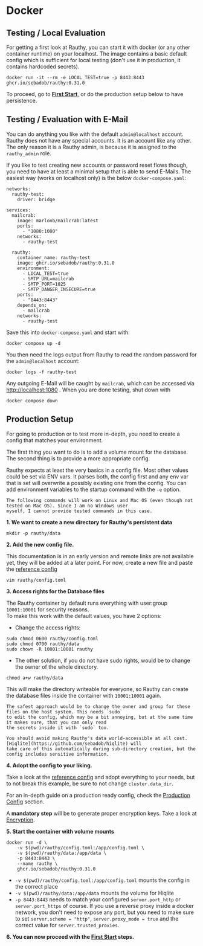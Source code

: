 # Docker

## Testing / Local Evaluation

For getting a first look at Rauthy, you can start it with docker (or any other container runtime) on your localhost.
The image contains a basic default config which is sufficient for local testing (don't use it in production, it
contains hardcoded secrets).

```
docker run -it --rm -e LOCAL_TEST=true -p 8443:8443 ghcr.io/sebadob/rauthy:0.31.0
```

To proceed, go to **[First Start](first_start.md)**, or do the production setup below to have persistence.

## Testing / Evaluation with E-Mail

You can do anything you like with the default <code>admin@localhost</code> account. Rauthy does not have any special
accounts. It is an account like any other. The only reason it is a Rauthy admin, is because it is assigned to the
<code>rauthy_admin</code> role.

If you like to test creating new accounts or password reset flows though, you need to have at least a minimal setup that
is able to send E-Mails. The easiest way (works on localhost only) is the below `docker-compose.yaml`:

```
networks:
  rauthy-test:
    driver: bridge
    
services:
  mailcrab:
    image: marlonb/mailcrab:latest
    ports:
      - "1080:1080"
    networks:
      - rauthy-test
      
  rauthy:
    container_name: rauthy-test
    image: ghcr.io/sebadob/rauthy:0.31.0
    environment:
      - LOCAL_TEST=true
      - SMTP_URL=mailcrab
      - SMTP_PORT=1025
      - SMTP_DANGER_INSECURE=true
    ports:
      - "8443:8443"
    depends_on:
      - mailcrab
    networks:
      - rauthy-test
```

Save this into `docker-compose.yaml` and start with:

```
docker compose up -d
```

You then need the logs output from Rauthy to read the random password for the `admin@localhost` account:

```
docker logs -f rauthy-test
```

Any outgoing E-Mail will be caught by `mailcrab`, which can be accessed
via [http://localhost:1080](http://localhost:1080) .
When you are done testing, shut down with

```
docker compose down
```

## Production Setup

For going to production or to test more in-depth, you need to create a config that matches your environment.

The first thing you want to do is to add a volume mount for the database. The second thing is to provide a more
appropriate config.

Rauthy expects at least the very basics in a config file. Most other values could be set via ENV vars. It parses both,
the config first and any env var that is set will overwrite a possibly existing one from the config. You can add
environment variables to the startup command with the `-e` option.

```admonish note
The following commands will work on Linux and Mac OS (even though not tested on Mac OS). Since I am no Windows user 
myself, I cannot provide tested commands in this case.
```

**1. We want to create a new directory for Rauthy's persistent data**

```
mkdir -p rauthy/data
```

**2. Add the new config file.**

This documentation is in an early version and remote links are not available yet, they will be added at a later
point. For now, create a new file and paste the [reference config](../config/config.html)

```
vim rauthy/config.toml
```

**3. Access rights for the Database files**

The Rauthy container by default runs everything with user:group `10001:10001` for security reasons.  
To make this work with the default values, you have 2 options:

- Change the access rights:

```
sudo chmod 0600 rauthy/config.toml
sudo chmod 0700 rauthy/data
sudo chown -R 10001:10001 rauthy
```

- The other solution, if you do not have sudo rights, would be to change the owner of the whole directory.

```
chmod a+w rauthy/data
```

This will make the directory writeable for everyone, so Rauthy can create the database files inside the container
with `10001:10001` again.

```admonish caution
The safest approach would be to change the owner and group for these files on the host system. This needs `sudo`
to edit the config, which may be a bit annoying, but at the same time it makes sure, that you can only read
the secrets inside it with `sudo` too.

You should avoid making Rauthy's data world-accessible at all cost. [Hiqlite](https://github.com/sebadob/hiqlite) will
take care of this automatically during sub-directory creation, but the config includes sensitive information. 
```

**4. Adopt the config to your liking.**

Take a look at the [reference config](../config/config.html) and adopt everything to your needs, but to not break this
example, be sure to not change `cluster.data_dir`.

For an in-depth guide on a production ready config, check the [Production Config](../config/production_config.md)
section.

A **mandatory step** will be to generate proper encryption keys. Take a look at [Encryption](../config/encryption.md).

**5. Start the container with volume mounts**

```
docker run -d \
    -v $(pwd)/rauthy/config.toml:/app/config.toml \
    -v $(pwd)/rauthy/data:/app/data \
    -p 8443:8443 \
    --name rauthy \
    ghcr.io/sebadob/rauthy:0.31.0
```

- `-v $(pwd)/rauthy/config.toml:/app/config.toml` mounts the config in the correct place
- `-v $(pwd)/rauthy/data:/app/data` mounts the volume for Hiqlite
- `-p 8443:8443` needs to match your configured `server.port_http` or `server.port_https` of course. If you use a
  reverse proxy inside a docker network, you don't need to expose any port, but you need to make sure to set
  `server.scheme = "http"`, `server.proxy_mode = true` and the correct value for `server.trusted_proxies`.

**6. You can now proceed with the [First Start](first_start.md) steps.**
